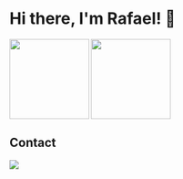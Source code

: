 # Hi there, I'm Rafael! 👋

<img align=left height='140px'  src = 'https://github-readme-stats.vercel.app/api?username=rafaelsilvabr&theme=midnight-purple&count_private=true&show_icons=true'>

<img align=center height='140px' src='https://github-readme-stats.vercel.app/api/top-langs/?username=rafaelsilvabr&theme=midnight-purple&hide=html,groovy,swig&layout=compact' >


## Contact
<a href="https://www.linkedin.com/in/rafaelsilvabr">
  <img src="https://img.shields.io/badge/LinkedIn-0077B5?style=for-the-badge&logo=linkedin&logoColor=white" />
</a>

